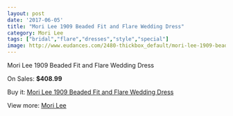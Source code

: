 ```yaml
---
layout: post
date: '2017-06-05'
title: "Mori Lee 1909 Beaded Fit and Flare Wedding Dress"
category: Mori Lee
tags: ["bridal","flare","dresses","style","special"]
image: http://www.eudances.com/2480-thickbox_default/mori-lee-1909-beaded-fit-and-flare-wedding-dress.jpg
---
```

Mori Lee 1909 Beaded Fit and Flare Wedding Dress

On Sales: **$408.99**
<a href="https://www.eudances.com/en/mori-lee/826-mori-lee-1909-beaded-fit-and-flare-wedding-dress.html"><amp-img layout="responsive" width="600" height="600" src="//www.eudances.com/2480-thickbox_default/mori-lee-1909-beaded-fit-and-flare-wedding-dress.jpg" alt="Mori Lee 1909 Beaded Fit and Flare Wedding Dress 0" /></a>
<a href="https://www.eudances.com/en/mori-lee/826-mori-lee-1909-beaded-fit-and-flare-wedding-dress.html"><amp-img layout="responsive" width="600" height="600" src="//www.eudances.com/2482-thickbox_default/mori-lee-1909-beaded-fit-and-flare-wedding-dress.jpg" alt="Mori Lee 1909 Beaded Fit and Flare Wedding Dress 1" /></a>
<a href="https://www.eudances.com/en/mori-lee/826-mori-lee-1909-beaded-fit-and-flare-wedding-dress.html"><amp-img layout="responsive" width="600" height="600" src="//www.eudances.com/2481-thickbox_default/mori-lee-1909-beaded-fit-and-flare-wedding-dress.jpg" alt="Mori Lee 1909 Beaded Fit and Flare Wedding Dress 2" /></a>

Buy it: [Mori Lee 1909 Beaded Fit and Flare Wedding Dress](https://www.eudances.com/en/mori-lee/826-mori-lee-1909-beaded-fit-and-flare-wedding-dress.html "Mori Lee 1909 Beaded Fit and Flare Wedding Dress")

View more: [Mori Lee](https://www.eudances.com/en/9-mori-lee "Mori Lee")